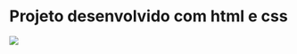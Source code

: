 # Projeto desenvolvido com html e css

![](https://res.cloudinary.com/dr38hecuk/image/upload/v1643760027/My%20portfolio%20images/Starbucks-home_zqmqtt.png)
